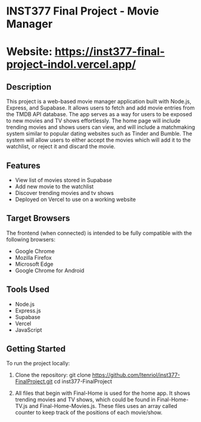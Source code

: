 # INST377 Final Project - Movie Manager

# Website: https://inst377-final-project-indol.vercel.app/

## Description

This project is a web-based movie manager application built with Node.js, Express, and Supabase. It allows users to fetch and add movie entries from the TMDB API database. The app serves as a way for users to be exposed to new movies and TV shows effortlessly. The home page will include trending movies and shows users can view, and will include a matchmaking system similar to popular dating websites such as Tinder and Bumble. The system will allow users to either accept the movies which will add it to the watchlist, or reject it and discard the movie. 

## Features

- View list of movies stored in Supabase 
- Add new movie to the watchlist
- Discover trending movies and tv shows
- Deployed on Vercel to use on a working website

## Target Browsers

The frontend (when connected) is intended to be fully compatible with the following browsers:

- Google Chrome
- Mozilla Firefox
- Microsoft Edge
- Google Chrome for Android

## Tools Used

- Node.js
- Express.js
- Supabase 
- Vercel 
- JavaScript 

## Getting Started

To run the project locally:

1. Clone the repository:
   git clone https://github.com/ltenriol/inst377-FinalProject.git
   cd inst377-FinalProject

2. All files that begin with Final-Home is used for the home app. It shows trending movies and TV shows, which could be found in Final-Home-TV.js and Final-Home-Movies.js. These files uses an array called counter to keep track of the positions of each movie/show. 


